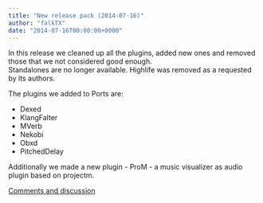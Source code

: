 ```yaml
---
title: "New release pack (2014-07-16)"
author: "falkTX"
date: "2014-07-16T00:00:00+0000"
---
```

In this release we cleaned up all the plugins, added new ones and removed those
that we not considered good enough.\
Standalones are no longer available.
Highlife was removed as a requested by its authors.

The plugins we added to Ports are:
- Dexed
- KlangFalter
- MVerb
- Nekobi
- Obxd
- PitchedDelay

Additionally we made a new plugin - ProM - a music visualizer as audio plugin based on projectm.

[Comments and discussion](http://www.kvraudio.com/forum/viewtopic.php?t=416058)
